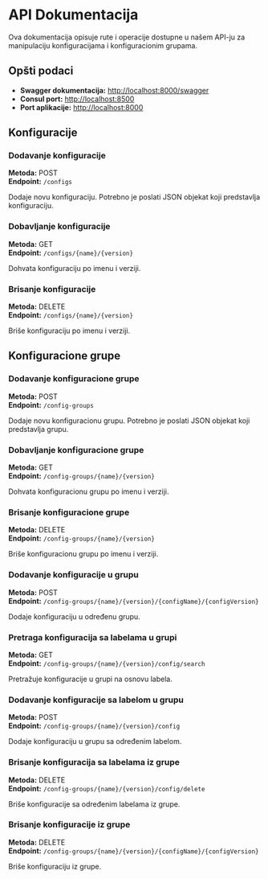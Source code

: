 # API Dokumentacija

Ova dokumentacija opisuje rute i operacije dostupne u našem API-ju za manipulaciju konfiguracijama i konfiguracionim grupama.

## Opšti podaci

- **Swagger dokumentacija:** [http://localhost:8000/swagger](http://localhost:8000/swagger)
- **Consul port:** [http://localhost:8500](http://localhost:8500)
- **Port aplikacije:** [http://localhost:8000](http://localhost:8000)

## Konfiguracije

### Dodavanje konfiguracije

**Metoda:** POST  
**Endpoint:** `/configs`

Dodaje novu konfiguraciju. Potrebno je poslati JSON objekat koji predstavlja konfiguraciju.

### Dobavljanje konfiguracije

**Metoda:** GET  
**Endpoint:** `/configs/{name}/{version}`

Dohvata konfiguraciju po imenu i verziji.

### Brisanje konfiguracije

**Metoda:** DELETE  
**Endpoint:** `/configs/{name}/{version}`

Briše konfiguraciju po imenu i verziji.

## Konfiguracione grupe

### Dodavanje konfiguracione grupe

**Metoda:** POST  
**Endpoint:** `/config-groups`

Dodaje novu konfiguracionu grupu. Potrebno je poslati JSON objekat koji predstavlja grupu.

### Dobavljanje konfiguracione grupe

**Metoda:** GET  
**Endpoint:** `/config-groups/{name}/{version}`

Dohvata konfiguracionu grupu po imenu i verziji.

### Brisanje konfiguracione grupe

**Metoda:** DELETE  
**Endpoint:** `/config-groups/{name}/{version}`

Briše konfiguracionu grupu po imenu i verziji.

### Dodavanje konfiguracije u grupu

**Metoda:** POST  
**Endpoint:** `/config-groups/{name}/{version}/{configName}/{configVersion}`

Dodaje konfiguraciju u određenu grupu.

### Pretraga konfiguracija sa labelama u grupi

**Metoda:** GET  
**Endpoint:** `/config-groups/{name}/{version}/config/search`

Pretražuje konfiguracije u grupi na osnovu labela.

### Dodavanje konfiguracije sa labelom u grupu

**Metoda:** POST  
**Endpoint:** `/config-groups/{name}/{version}/config`

Dodaje konfiguraciju u grupu sa određenim labelom.

### Brisanje konfiguracija sa labelama iz grupe

**Metoda:** DELETE  
**Endpoint:** `/config-groups/{name}/{version}/config/delete`

Briše konfiguracije sa određenim labelama iz grupe.

### Brisanje konfiguracije iz grupe

**Metoda:** DELETE  
**Endpoint:** `/config-groups/{name}/{version}/{configName}/{configVersion}`

Briše konfiguraciju iz grupe.